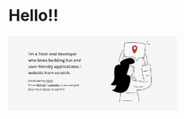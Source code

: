 <h1>Hello!! </h1>

<a href="https://takamiinagaki.vercel.app/">
  <img src="./home.png" width="300" alt="" />
</a>









